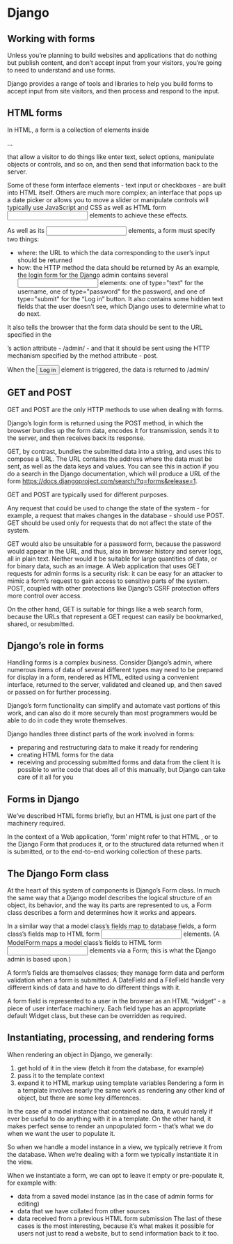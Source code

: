 # Django

## Working with forms
Unless you’re planning to build websites and applications that do nothing but publish content, and don’t accept input from your visitors, you’re going to need to understand and use forms.

Django provides a range of tools and libraries to help you build forms to accept input from site visitors, and then process and respond to the input.

## HTML forms
In HTML, a form is a collection of elements inside <form>...</form> that allow a visitor to do things like enter text, select options, manipulate objects or controls, and so on, and then send that information back to the server.

Some of these form interface elements - text input or checkboxes - are built into HTML itself. Others are much more complex; an interface that pops up a date picker or allows you to move a slider or manipulate controls will typically use JavaScript and CSS as well as HTML form <input> elements to achieve these effects.

As well as its <input> elements, a form must specify two things:

* where: the URL to which the data corresponding to the user’s input should be returned
* how: the HTTP method the data should be returned by
As an example, the login form for the Django admin contains several <input> elements: one of type="text" for the username, one of type="password" for the password, and one of type="submit" for the “Log in” button. It also contains some hidden text fields that the user doesn’t see, which Django uses to determine what to do next.

It also tells the browser that the form data should be sent to the URL specified in the <form>’s action attribute - /admin/ - and that it should be sent using the HTTP mechanism specified by the method attribute - post.

When the <input type="submit" value="Log in"> element is triggered, the data is returned to /admin/

## GET and POST
GET and POST are the only HTTP methods to use when dealing with forms.

Django’s login form is returned using the POST method, in which the browser bundles up the form data, encodes it for transmission, sends it to the server, and then receives back its response.

GET, by contrast, bundles the submitted data into a string, and uses this to compose a URL. The URL contains the address where the data must be sent, as well as the data keys and values. You can see this in action if you do a search in the Django documentation, which will produce a URL of the form https://docs.djangoproject.com/search/?q=forms&release=1.

GET and POST are typically used for different purposes.

Any request that could be used to change the state of the system - for example, a request that makes changes in the database - should use POST. GET should be used only for requests that do not affect the state of the system.

GET would also be unsuitable for a password form, because the password would appear in the URL, and thus, also in browser history and server logs, all in plain text. Neither would it be suitable for large quantities of data, or for binary data, such as an image. A Web application that uses GET requests for admin forms is a security risk: it can be easy for an attacker to mimic a form’s request to gain access to sensitive parts of the system. POST, coupled with other protections like Django’s CSRF protection offers more control over access.

On the other hand, GET is suitable for things like a web search form, because the URLs that represent a GET request can easily be bookmarked, shared, or resubmitted.

## Django’s role in forms
Handling forms is a complex business. Consider Django’s admin, where numerous items of data of several different types may need to be prepared for display in a form, rendered as HTML, edited using a convenient interface, returned to the server, validated and cleaned up, and then saved or passed on for further processing.

Django’s form functionality can simplify and automate vast portions of this work, and can also do it more securely than most programmers would be able to do in code they wrote themselves.

Django handles three distinct parts of the work involved in forms:

* preparing and restructuring data to make it ready for rendering
* creating HTML forms for the data
* receiving and processing submitted forms and data from the client
It is possible to write code that does all of this manually, but Django can take care of it all for you

## Forms in Django
We’ve described HTML forms briefly, but an HTML <form> is just one part of the machinery required.

In the context of a Web application, ‘form’ might refer to that HTML <form>, or to the Django Form that produces it, or to the structured data returned when it is submitted, or to the end-to-end working collection of these parts.

## The Django Form class
At the heart of this system of components is Django’s Form class. In much the same way that a Django model describes the logical structure of an object, its behavior, and the way its parts are represented to us, a Form class describes a form and determines how it works and appears.

In a similar way that a model class’s fields map to database fields, a form class’s fields map to HTML form <input> elements. (A ModelForm maps a model class’s fields to HTML form <input> elements via a Form; this is what the Django admin is based upon.)

A form’s fields are themselves classes; they manage form data and perform validation when a form is submitted. A DateField and a FileField handle very different kinds of data and have to do different things with it.

A form field is represented to a user in the browser as an HTML “widget” - a piece of user interface machinery. Each field type has an appropriate default Widget class, but these can be overridden as required.

## Instantiating, processing, and rendering forms
When rendering an object in Django, we generally:

1. get hold of it in the view (fetch it from the database, for example)
2. pass it to the template context
3. expand it to HTML markup using template variables
Rendering a form in a template involves nearly the same work as rendering any other kind of object, but there are some key differences.

In the case of a model instance that contained no data, it would rarely if ever be useful to do anything with it in a template. On the other hand, it makes perfect sense to render an unpopulated form - that’s what we do when we want the user to populate it.

So when we handle a model instance in a view, we typically retrieve it from the database. When we’re dealing with a form we typically instantiate it in the view.

When we instantiate a form, we can opt to leave it empty or pre-populate it, for example with:

* data from a saved model instance (as in the case of admin forms for editing)
* data that we have collated from other sources
* data received from a previous HTML form submission
The last of these cases is the most interesting, because it’s what makes it possible for users not just to read a website, but to send information back to it too.


